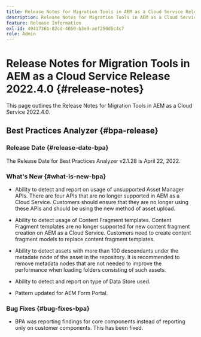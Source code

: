```yaml
---
title: Release Notes for Migration Tools in AEM as a Cloud Service Release 2022.4.0
description: Release Notes for Migration Tools in AEM as a Cloud Service Release 2022.4.0
feature: Release Information
exl-id: 4941736b-82cd-4050-b3e9-aef250d5c4c7
role: Admin
---
```

# Release Notes for Migration Tools in AEM as a Cloud Service Release 2022.4.0 {#release-notes}

This page outlines the Release Notes for Migration Tools in AEM as a Cloud Service 2022.4.0.

## Best Practices Analyzer {#bpa-release}

### Release Date {#release-date-bpa}

The Release Date for Best Practices Analyzer v2.1.28 is April 22, 2022.

### What's New {#what-is-new-bpa}

* Ability to detect and report on usage of unsupported Asset Manager APIs. There are four APIs that are no longer supported in AEM as a Cloud Service. Customers should ensure that they are no longer using these APIs and should be using the new method of asset upload.

* Ability to detect usage of Content Fragment templates. Content Fragment templates are no longer supported for new content fragment creation on AEM as a Cloud Service. Customers need to create content fragment models to replace content fragment templates.

* Ability to detect assets with more than 100 descendants under the metadate node of the asset in the repository. It is recommended to remove metadata nodes that are not needed to improve the performance when loading folders consisting of such assets.

* Ability to detect and report on type of Data Store used.

* Pattern updated for AEM Form Portal.

### Bug Fixes {#bug-fixes-bpa}

* BPA was reporting findings for core components instead of reporting only on customer components. This has been fixed.
